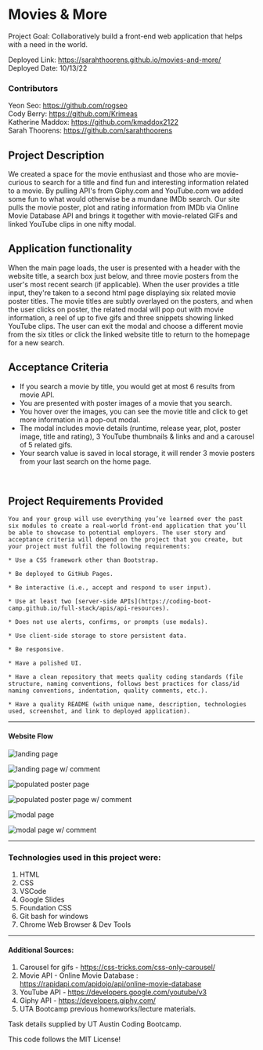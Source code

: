 # Movies & More

Project Goal: Collaboratively build a front-end web application that helps with a need in the world.

Deployed Link: https://sarahthoorens.github.io/movies-and-more/ </br>
Deployed Date: 10/13/22

### Contributors
  Yeon Seo: https://github.com/rogseo</br>
  Cody Berry: https://github.com/Krimeas</br>
  Katherine Maddox: https://github.com/kmaddox2122</br>
  Sarah Thoorens: https://github.com/sarahthoorens


## Project Description

We created a space for the movie enthusiast and those who are movie-curious to search for a title and find fun and interesting information related to a movie. By pulling API's from Giphy.com and YouTube.com we added some fun to what would otherwise be a mundane IMDb search. Our site pulls the movie poster, plot and rating information from IMDb via Online Movie Database API and brings it together with movie-related GIFs and linked YouTube clips in one nifty modal.  

## Application functionality

When the main page loads, the user is presented with a header with the website title, a search box just below, and three movie posters from the user's most recent search (if applicable). When the user provides a title input, they're taken to a second html page displaying six related movie poster titles. The movie titles are subtly overlayed on the posters, and when the user clicks on poster, the related modal will pop out with movie information, a reel of up to five gifs and three snippets showing linked YouTube clips. The user can exit the modal and choose a different movie from the six titles or click the linked website title to return to the homepage for a new search. 

## Acceptance Criteria
- If you search a movie by title, you would get at most 6 results from movie API.
- You are presented with poster images of a movie that you search.
- You hover over the images, you can see the movie title and click to get more information in a pop-out modal.
- The modal includes movie details (runtime, release year, plot, poster image, title and rating), 3 YouTube thumbnails & links and and a carousel of 5 related gifs.
- Your search value is saved in local storage, it will render 3 movie posters from your last search on the home page.

</br>

## Project Requirements Provided
```
You and your group will use everything you’ve learned over the past six modules to create a real-world front-end application that you’ll be able to showcase to potential employers. The user story and acceptance criteria will depend on the project that you create, but your project must fulfil the following requirements:

* Use a CSS framework other than Bootstrap.

* Be deployed to GitHub Pages.

* Be interactive (i.e., accept and respond to user input).

* Use at least two [server-side APIs](https://coding-boot-camp.github.io/full-stack/apis/api-resources).

* Does not use alerts, confirms, or prompts (use modals).

* Use client-side storage to store persistent data.

* Be responsive.

* Have a polished UI.

* Have a clean repository that meets quality coding standards (file structure, naming conventions, follows best practices for class/id naming conventions, indentation, quality comments, etc.).

* Have a quality README (with unique name, description, technologies used, screenshot, and link to deployed application).
```



------------------------------------------------------------
#### Website Flow

<!-- first Image -->
![landing page](./Asset/images/landing1.jpeg)
</br>
<!-- Second Image -->
![landing page w/ comment](./Asset/images/landing2.jpeg)
</br>
<!-- Third Image -->
![populated poster page](./Asset/images/listing1.JPG)
</br>
<!-- Fourth Image -->
![populated poster page w/ comment](./Asset/images/listing2.JPG)
</br>
<!-- Fifth Image -->
![modal page](./Asset/images/modal1.JPG)
</br>
<!-- Sixth Image -->
![modal page w/ comment](./Asset/images/modal2.jpg)


------------------------------------------------------------

### Technologies used in this project were:
  1. HTML
  2. CSS
  3. VSCode
  4. Google Slides
  5. Foundation CSS
  6. Git bash for windows
  7. Chrome Web Browser & Dev Tools

------------------------------------------------------------

#### Additional Sources:
  1. Carousel for gifs - https://css-tricks.com/css-only-carousel/
  2. Movie API - Online Movie Database : https://rapidapi.com/apidojo/api/online-movie-database
  3. YouTube API - https://developers.google.com/youtube/v3
  4. Giphy API - https://developers.giphy.com/
  5. UTA Bootcamp previous homeworks/lecture materials.


 

Task details supplied by UT Austin Coding Bootcamp.

This code follows the MIT License!
